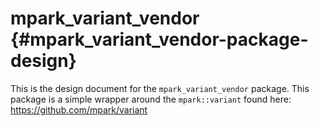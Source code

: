 mpark_variant_vendor {#mpark_variant_vendor-package-design}
===========

This is the design document for the `mpark_variant_vendor` package. 
This package is a simple wrapper around the `mpark::variant` found here: https://github.com/mpark/variant

